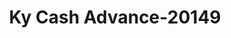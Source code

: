 ---
f_zip-code: 40475
f_state-code: KY
title: Ky Cash Advance-20149
f_phone: 859-625-1111
f_city-only: Richmond
f_address: 217 South Porter Drive Richmond
f_location-unique-id: '20149'
slug: ky-cash-advance-20149
updated-on: '2024-05-30T13:46:58.046Z'
created-on: '2024-05-30T13:36:59.803Z'
published-on: '2024-05-30T13:54:32.469Z'
f_city-state: cms/city/richmond-ky.md
f_company: cms/company/ky-cash-advance.md
f_state: cms/state/kentucky.md
layout: '[payday-loan].html'
tags: payday-loan
---